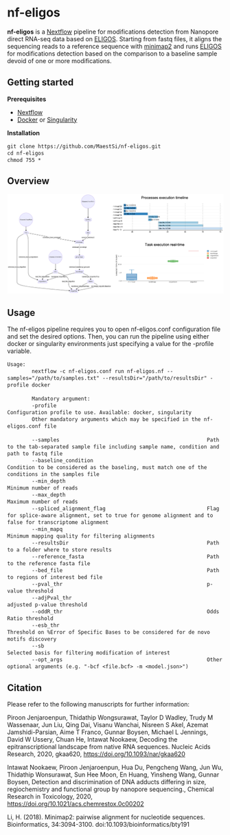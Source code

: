 # nf-eligos
**nf-eligos** is a [Nextflow](https://www.nextflow.io) pipeline for modifications detection from Nanopore direct RNA-seq data based on [ELIGOS](https://gitlab.com/piroonj/eligos2). Starting from fastq files, it aligns the sequencing reads to a reference sequence with [minimap2](https://github.com/lh3/minimap2) and runs [ELIGOS](https://gitlab.com/piroonj/eligos2) for modifications detection based on the comparison to a baseline sample devoid of one or more modifications.

## Getting started

**Prerequisites**

* [Nextflow](https://nf-co.re/usage/installation)
* [Docker](https://docs.docker.com/engine/install/) or [Singularity](https://sylabs.io/guides/3.0/user-guide/installation.html)                                                                                  
                                                                                   
**Installation**

```
git clone https://github.com/MaestSi/nf-eligos.git
cd nf-eligos
chmod 755 *
```

## Overview

<p align="center">
  <img src="Figures/nf-eligos_pipeline_flowchart.png" alt="drawing" width="900" title="nf-eligos_pipeline_flowchart">
</p>


## Usage

The nf-eligos pipeline requires you to open nf-eligos.conf configuration file and set the desired options. Then, you can run the pipeline using either docker or singularity environments just specifying a value for the -profile variable.

```
Usage:
        nextflow -c nf-eligos.conf run nf-eligos.nf --samples="/path/to/samples.txt" --resultsDir="/path/to/resultsDir" -profile docker

        Mandatory argument:
        -profile                                                 Configuration profile to use. Available: docker, singularity
        Other mandatory arguments which may be specified in the nf-eligos.conf file

        --samples                                                Path to the tab-separated sample file including sample name, condition and path to fastq file
        --baseline_condition                                     Condition to be considered as the baseling, must match one of the conditions in the samples file
        --min_depth                                              Minimum number of reads
        --max_depth                                              Maximum number of reads
        --spliced_alignment_flag                                 Flag for splice-aware alignment, set to true for genome alignment and to false for transcriptome alignment
        --min_mapq                                               Minimum mapping quality for filtering alignments
        --resultsDir                                             Path to a folder where to store results
        --reference_fasta                                        Path to the reference fasta file
        --bed_file                                               Path to regions of interest bed file
        --pval_thr                                               p-value threshold
        --adjPval_thr                                            adjusted p-value threshold
        --oddR_thr                                               Odds Ratio threshold
        --esb_thr                                                Threshold on %Error of Specific Bases to be considered for de novo motifs discovery
        --sb                                                     Selected basis for filtering modification of interest
        --opt_args                                               Other optional arguments (e.g. "-bcf <file.bcf> -m <model.json>")
```

## Citation

Please refer to the following manuscripts for further information:

Piroon Jenjaroenpun, Thidathip Wongsurawat, Taylor D Wadley, Trudy M Wassenaar, Jun Liu, Qing Dai, Visanu Wanchai, Nisreen S Akel, Azemat Jamshidi-Parsian, Aime T Franco, Gunnar Boysen, Michael L Jennings, David W Ussery, Chuan He, Intawat Nookaew, Decoding the epitranscriptional landscape from native RNA sequences. Nucleic Acids Research, 2020, gkaa620, https://doi.org/10.1093/nar/gkaa620

Intawat Nookaew, Piroon Jenjaroenpun, Hua Du, Pengcheng Wang, Jun Wu, Thidathip Wonsurawat, Sun Hee Moon, En Huang, Yinsheng Wang, Gunnar Boysen, Detection and discrimination of DNA adducts differing in size, regiochemistry and functional group by nanopore sequencing., Chemical Research in Toxicology, 2020, https://doi.org/10.1021/acs.chemrestox.0c00202

Li, H. (2018). Minimap2: pairwise alignment for nucleotide sequences. Bioinformatics, 34:3094-3100. doi:10.1093/bioinformatics/bty191
